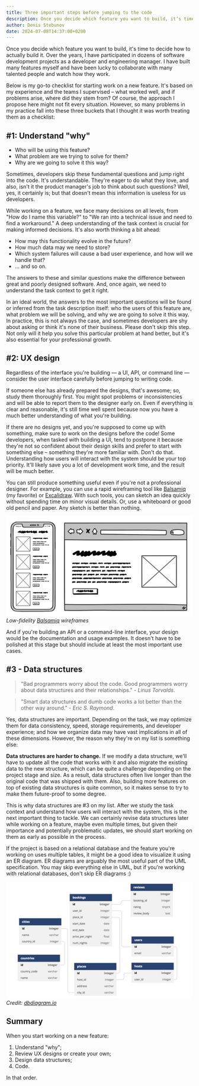 ```yaml
---
title: Three important steps before jumping to the code
description: Once you decide which feature you want to build, it’s time to decide how to actually build it.
author: Denis Stebunov
date: 2024-07-08T14:37:00+0200
---
```


Once you decide which feature you want to build, it's time to decide how to
actually build it. Over the years, I have participated in dozens of software
development projects as a developer and engineering manager. I have built many
features myself and have been lucky to collaborate with many talented people
and watch how they work.

Below is my go-to checklist for starting work on a new feature. It's based on my
experience and the teams I supervised – what worked well, and if problems arise,
where did they stem from? Of course, the approach I propose here might not fit
every situation. However, so many problems in my practice fall into these three
buckets that I thought it was worth treating them as a checklist:

## #1: Understand "why"

- Who will be using this feature?
- What problem are we trying to solve for them?
- Why are we going to solve it this way?

Sometimes, developers skip these fundamental questions and jump right into the
code. It's understandable. They're eager to do what they love, and also, isn't
it the product manager's job to think about such questions? Well, yes, it
certainly is; but that doesn't mean this information is useless for us
developers.

While working on a feature, we face many decisions on all levels, from "How do
I name this variable?" to "We ran into a technical issue and need to find a
workaround." A deep understanding of the task context is crucial for making
informed decisions. It's also worth thinking a bit ahead:

- How may this functionality evolve in the future?
- How much data may we need to store?
- Which system failures will cause a bad user experience, and how will we
  handle that?
- ... and so on.

The answers to these and similar questions make the difference between great
and poorly designed software. And, once again, we need to understand the task
context to get it right.

In an ideal world, the answers to the most important questions will be found or
inferred from the task description itself: who the users of this feature are,
what problem we will be solving, and why we are going to solve it this way.
In practice, this is not always the case, and sometimes developers are shy
about asking or think it's none of their business. Please don't skip this step.
Not only will it help you solve this particular problem at hand better, but
it's also essential for your professional growth.

## #2: UX design

Regardless of the interface you're building — a UI, API, or command line —
consider the user interface carefully before jumping to writing code.

If someone else has already prepared the designs, that's awesome; so, study
them thoroughly first. You might spot problems or inconsistencies and will be
able to report them to the designer early on. Even if everything is clear and
reasonable, it's still time well spent because now you have a much better
understanding of what you're building.

If there are no designs yet, and you're supposed to come up with something,
make sure to work on the designs before the code! Some developers, when
tasked with building a UI, tend to postpone it because they're not so
confident about their design skills and prefer to start with something else –
something they're more familiar with. Don't do that. Understanding how users
will interact with the system should be your top priority. It'll likely save
you a lot of development work time, and the result will be much better.

You can still produce something useful even if you're not a professional
designer. For example, you can use a rapid wireframing tool like
[Balsamiq](https://balsamiq.com) (my favorite) or
[Excalidraw](https://excalidraw.com). With such tools, you can sketch an idea
quickly without spending time on minor visual details. Or, use a whiteboard or
good old pencil and paper. Any sketch is better than nothing.

![Low-fidelity Balsamiq wireframes](balsamiq.png)
*Low-fidelity [Balsamiq](https://balsamiq.com) wireframes*

And if you're building an API or a command-line interface, your design would be
the documentation and usage examples. It doesn't have to be polished at this
stage but should include at least the most important use cases.

## #3 - Data structures

> "Bad programmers worry about the code. Good programmers worry about data
> structures and their relationships." - *Linus Torvalds*.

> "Smart data structures and dumb code works a lot better than the other way
> around." - *Eric S. Raymond*.

Yes, data structures are important. Depending on the task, we may optimize them
for data consistency, speed, storage requirements, and developer experience;
and how we organize data may have vast implications in all of these dimensions.
However, the reason why they're on my list is something else:

**Data structures are harder to change.** If we modify a data structure, we'll
have to update all the code that works with it and also migrate the existing
data to the new structure, which can be quite a challenge depending on the
project stage and size. As a result, data structures often live longer than the
original code that was shipped with them. Also, building more features on top
of existing data structures is quite common, so it makes sense to try to make
them future-proof to some degree.

This is why data structures are #3 on my list. After we study the task context
and understand how users will interact with the system, this is the next
important thing to tackle. We can certainly revise data structures later while
working on a feature, maybe even multiple times, but given their importance and
potentially problematic updates, we should start working on them as early as
possible in the process.

If the project is based on a relational database and the feature you're working
on uses multiple tables, it might be a good idea to visualize it using an ER
diagram. ER diagrams are arguably the most useful part of the UML
specification. You may skip everything else in UML, but if you're working with
relational databases, don't skip ER diagrams :)

![ER diagram example](dbdiagram.png)
*Credit: [dbdiagram.io](https://dbdiagram.io)*

## Summary

When you start working on a new feature:

1. Understand "why";
2. Review UX designs or create your own;
3. Design data structures;
4. Code.

In that order.
